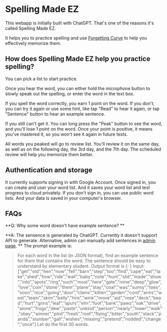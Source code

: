 # Spelling Made EZ

This webapp is initially built with ChatGPT. That's one of the reasons it's called Spelling Made EZ.

It helps you to practice spelling and use [Forgetting Curve](https://en.wikipedia.org/wiki/Forgetting_curve) to help you effectively memorize them.

## How does Spelling Made EZ help you practice spelling?
You can pick a list to start practice.

Once you hear the word, you can either hold the microphone button to slowly speak out the spelling, or enter the word in the text box.

If you spell the word correctly, you earn 1 point on the word. If you don't, you can try it again or use some hint, like tap "Read" to hear it again, or tap "Sentence" button to hear an example sentence.

If you still can't get it. You can long press the "Peak" button to see the word, and you'll lose 1 point on the word.
Once your point is positive, it means you've mastered it, so you won't see it again in future tests.

All words you peaked will go to review list. You'll review it on the same day, as well as on the following day, the 3rd day, and the 7th day. The scheduled review will help you memorize them better.

## Authentication and storage
It currently supports signing in with Google Account. Once signed in, you can create and user your word list.
And it saves your word list and test progress to cloud privately.
If you don't sign in, you can use public word lists. And your data is saved in your computer's browser.

## FAQs

**Q: Why some word doesn't have example sentence? **

**A: The sensence is generated by ChatGPT. Currently it doesn't support API to generate. Alternative, admin can manually add sentences in [admin page](https://spelling-made-ez.web.app/#/admin/manage-sentence). **
The prompt example is:
> For each word in the list (in JSON format), find an example sentence for them that contains the word. The sentence should be easy to understand by elementary student.
> Output format is {<word>: <sentence>}
> Input: ["get","old","hen","now","fell","barn","step","too","find","cape","eat","take","shed","how","ride","wall","baby","note","hunt","slid","made","show","into","spots","ring","such","most","here","gate","mine","deep","glow","love","coin","stone","them","plane","stay","coal","was","sunny","toes","soon","nice","going","door","clams","kitten","garden","cord","arms","west","team","skim","belly","hire","wink","move","aid","rose","deck","bead","hurt","grins","leaf","spurs","elm","foot","bank","paws","oak","drive","alone","frogs","dew","paste","unkind","person","nearly","lower","walk","obey","winner","pilot","fresh","roof","flying","bitter","south","stack","panda","slumber","gall","wishes","missing","pretend","nodded","change","once"]
> Let do the first 30 words.
